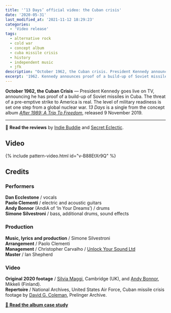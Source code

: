 ```yaml
---
title: '‘13 Days’ official video: the Cuban crisis'
date: '2020-05-31'
last_modified_at: '2021-11-12 18:29:23'
categories:
  - 'Video release'
tags:
  - alternative rock
  - cold war
  - concept album
  - cuba missile crisis
  - history
  - independent music
  - jfk
description: "October 1962, the Cuban crisis. President Kennedy announces proof of a build-up of Soviet missiles on the island. The world is one step from nuclear war."
excerpt: '1962. Kennedy announces proof of a build-up of Soviet missiles in Cuba. The world is one step from nuclear war.'
---
```

**October 1962, the Cuban Crisis** — President Kennedy goes live on TV, announcing he has proof of a build-up of Soviet missiles in Cuba. The threat of a pre-emptive strike to America is real. The level of military readiness is set one step from a global nuclear war. _13 Days_ is a single from the concept album [_After 1989: A Trip To Freedom_](/music/after-1989/), released 9 November 2019.

---

🔗 **Read the reviews** by [Indie Buddie](http://www.indiebuddie.com/indie-quick-picks-41/) and [Secret Eclectic](https://secreteclectic.com/2020/08/02/minutes-to-midnight-13-days/).

## Video

{% include pattern-video.html id="v-B88EtXr9Q" %}

## Credits

### Performers

**Dan Ecclestone** / vocals  
**Paolo Clementi** / electric and acoustic guitars  
**Andy Bonnor** (AndiA of ‘In Your Dreams’) / drums  
**Simone Silvestroni** / bass, additional drums, sound effects  

### Production

**Music, lyrics and production** / Simone Silvestroni  
**Arrangement** / Paolo Clementi  
**Management** / Christopher Carvalho / [Unlock Your Sound Ltd](https://unlockyoursound.com/)  
**Master** / Ian Shepherd  

### Video

**Original 2020 footage** / [Silvia Maggi](https://silviamaggidesign.com/), Cambridge (UK), and [Andy Bonnor](https://linktr.ee/Andia), Mikkeli (Finland).  
**Repertoire** / National Archives, United States Air Force, Cuban missile crisis footage by [David G. Coleman](https://historyinpieces.com/), Prelinger Archive.


<div class="text-center my-5 py-3">
  <a class="btn btn-lg btn-m2m btn-m2m-cta py-3 px-4 fw-bold" href="/music/after-1989/" title="Read the album case study"><span class="text-uppercase fs-4">🔗 <strong class="d-inline-block ms-1">Read the album case study</strong></span></a>
</div>